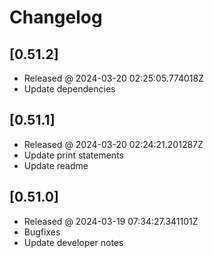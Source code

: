 # Changelog

## [0.51.2]

- Released @ 2024-03-20 02:25:05.774018Z
- Update dependencies

## [0.51.1]

- Released @ 2024-03-20 02:24:21.201287Z
- Update print statements
- Update readme

## [0.51.0]

- Released @ 2024-03-19 07:34:27.341101Z
- Bugfixes
- Update developer notes
